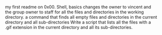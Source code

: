 my first readme on 0x00. Shell, basics
 changes the owner to vincent and the group owner to staff for all the files and directories in the working directory.
 a command that finds all empty files and directories in the current directory and all sub-directories
Write a script that lists all the files with a .gif extension in the current directory and all its sub-directories.
